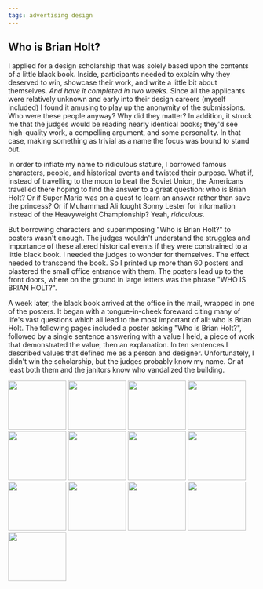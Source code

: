 ```yaml
---
tags: advertising design
---
```


<article>
<h1>Who is Brian Holt?</h1>
<section>
<p>I applied for a design scholarship that was solely based upon the contents of a little black book. Inside, participants needed to explain why they deserved to win, showcase their work, and write a little bit about themselves. <em>And have it completed in two weeks.</em> Since all the applicants were relatively unknown and early into their design careers (myself included) I found it amusing to play up the anonymity of the submissions. Who were these people anyway? Why did they matter? In addition, it struck me that the judges would be reading nearly identical books; they'd see high-quality work, a compelling argument, and some personality. In that case, making something as trivial as a name the focus was bound to stand out.</p>
<p>In order to inflate my name to ridiculous stature, I borrowed famous characters, people, and historical events and twisted their purpose. What if, instead of travelling to the moon to beat the Soviet Union, the Americans travelled there hoping to find the answer to a great question: who is Brian Holt? Or if Super Mario was on a quest to learn an answer rather than save the princess? Or if Muhammad Ali fought Sonny Lester for information instead of the Heavyweight Championship? Yeah, <em>ridiculous.</em></p>
<p>But borrowing characters and superimposing "Who is Brian Holt?" to posters wasn't enough. The judges wouldn't understand the struggles and importance of these altered historical events if they were constrained to a little black book. I needed the judges to wonder for themselves. The effect needed to transcend the book. So I printed up more than 60 posters and plastered the small office entrance with them. The posters lead up to the front doors, where on the ground in large letters was the phrase "WHO IS BRIAN HOLT?".</p>
<p>A week later, the black book arrived at the office in the mail, wrapped in one of the posters. It began with a tongue-in-cheek foreward citing many of life's vast questions which all lead to the most important of all: who is Brian Holt. The following pages included a poster asking "Who is Brian Holt?", followed by a single sentence answering with a value I held, a piece of work that demonstrated the value, then an explanation. In ten sentences I described values that defined me as a person and designer. Unfortunately, I didn't win the scholarship, but the judges probably know my name. Or at least both them and the janitors know who vandalized the building.</p></section>
<aside><div class="left">
	<a href="{{ site.url }}/images/WhoIsBrianHolt1.jpg" class="fancybox" title="Muhammad Ali fights Sonny Lester for an answer" rel="Who Is Brian Holt"><img src="{{ site.url }}/images/WhoIsBrianHolt1-thumb.jpg" width="118" height="100"></a>
    <a href="{{ site.url }}/images/WhoIsBrianHolt2.jpg" class="fancybox" title="An answer was what Americans hoped to find on the moon" rel="Who Is Brian Holt"><img src="{{ site.url }}/images/WhoIsBrianHolt2-thumb.jpg" width="118" height="100"></a>
    <a href="{{ site.url }}/images/WhoIsBrianHolt3.jpg" class="fancybox" title="The phrase that shook the world in Ayn Rand's magnum opus, Atlas Shrugged" rel="Who Is Brian Holt"><img src="{{ site.url }}/images/WhoIsBrianHolt3-thumb.jpg" width="118" height="100"></a>
    <a href="{{ site.url }}/images/WhoIsBrianHolt4.jpg" class="fancybox" title="Carl Sagan's reason for travelling throughout the Cosmos" rel="Who Is Brian Holt"><img src="{{ site.url }}/images/WhoIsBrianHolt4-thumb.jpg" width="118" height="100"></a>
    <a href="{{ site.url }}/images/WhoIsBrianHolt5.jpg" class="fancybox" title="A straight answer is all Clint Eastwood wants" rel="Who Is Brian Holt"><img src="{{ site.url }}/images/WhoIsBrianHolt5-thumb.jpg" width="118" height="100"></a>
    <a href="{{ site.url }}/images/WhoIsBrianHolt6.jpg" class="fancybox" title="Even Roy Lichtenstein thought the search for the answer was Hopeless" rel="Who Is Brian Holt"><img src="{{ site.url }}/images/WhoIsBrianHolt6-thumb.jpg" width="118" height="100"></a>
    <a href="{{ site.url }}/images/WhoIsBrianHolt7.jpg" class="fancybox" title="A life-long investigation for Tintin and Snowy" rel="Who Is Brian Holt"><img src="{{ site.url }}/images/WhoIsBrianHolt7-thumb.jpg" width="118" height="100"></a>
    <a href="{{ site.url }}/images/WhoIsBrianHolt8.jpg" class="fancybox" title="Since the princess was kidnapped more often than not, Mario pursued more pressing matters" rel="Who Is Brian Holt"><img src="{{ site.url }}/images/WhoIsBrianHolt8-thumb.jpg" width="118" height="100"></a>
    <a href="{{ site.url }}/images/WhoIsBrianHolt9.jpg" class="fancybox" title="The reason Jack Torrance went mad" rel="Who Is Brian Holt"><img src="{{ site.url }}/images/WhoIsBrianHolt9-thumb.jpg" width="118" height="100"></a>
    <a href="{{ site.url }}/images/WhoIsBrianHolt10.jpg" class="fancybox" title="What Dr. Alan Grant really hoped to uncover during one of his digs" rel="Who Is Brian Holt"><img src="{{ site.url }}/images/WhoIsBrianHolt10-thumb.jpg" width="118" height="100"></a>
    <a href="{{ site.url }}/images/WhoIsBrianHolt11.jpg" class="fancybox" title="Obviously, the correct answer to Alex Trebek's trivia" rel="Who Is Brian Holt"><img src="{{ site.url }}/images/WhoIsBrianHolt11-thumb.jpg" width="118" height="100"></a>
    <a href="{{ site.url }}/images/WhoIsBrianHolt12.jpg" class="fancybox" title="Ask not what your country can do for you – ask who is Brian Holt" rel="Who Is Brian Holt"><img src="{{ site.url }}/images/WhoIsBrianHolt12-thumb.jpg" width="118" height="100"></a>
    <a href="{{ site.url }}/images/WhoIsBrianHolt13.jpg" class="fancybox" title="Wondered more often than 'who is Heisenberg?'" rel="Who Is Brian Holt"><img src="{{ site.url }}/images/WhoIsBrianHolt13-thumb.jpg" width="118" height="100"></a>
</div></aside>
</article>
<div class="clear"></div>
